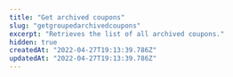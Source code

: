 ```yaml
---
title: "Get archived coupons"
slug: "getgroupedarchivedcoupons"
excerpt: "Retrieves the list of all archived coupons."
hidden: true
createdAt: "2022-04-27T19:13:39.786Z"
updatedAt: "2022-04-27T19:13:39.786Z"
---
```

